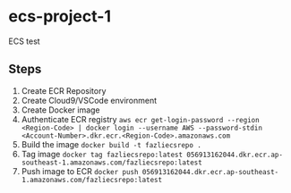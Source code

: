 # ecs-project-1

ECS test

## Steps

1. Create ECR Repository
2. Create Cloud9/VSCode environment
3. Create Docker image
4. Authenticate ECR registry
    `aws ecr get-login-password --region <Region-Code> | docker login --username AWS --password-stdin <Account-Number>.dkr.ecr.<Region-Code>.amazonaws.com`
5. Build the image
    `docker build -t fazliecsrepo .`
6. Tag image
    `docker tag fazliecsrepo:latest 056913162044.dkr.ecr.ap-southeast-1.amazonaws.com/fazliecsrepo:latest`
7. Push image to ECR
    `docker push 056913162044.dkr.ecr.ap-southeast-1.amazonaws.com/fazliecsrepo:latest`
    